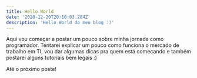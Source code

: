 ```yaml
---
title: Hello World
date: '2020-12-20T20:10:03.284Z'
description: 'Hello World do meu blog :)'
---
```


Aqui vou começar a postar um pouco sobre minha jornada como programador.
Tentarei explicar um pouco como funciona o mercado de trabalho em TI, vou dar
algumas dicas pra quem está comecando e também postarei alguns tutoriais bem legais :)

Até o próximo poste!
